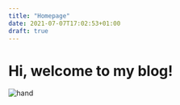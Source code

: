 ```yaml
---
title: "Homepage"
date: 2021-07-07T17:02:53+01:00
draft: true
---
```


# Hi, welcome to my blog!
![hand](hand.jpg)
